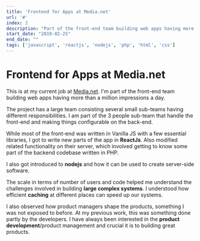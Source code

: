 ```yaml
---
title: 'Frontend for Apps at Media.net'
url: '#'
index: 2
description: "Part of the front-end team building web apps having more than a million impressions a day."
start_date: "2019-02-25"
end_date: ""
tags: ['javascript', 'reactjs', 'nodejs', 'php', 'html', 'css']
---
```


# Frontend for Apps at Media.net

This is at my current job at <a href='https://media.net' target="_blank">Media.net</a>.
I'm part of the front-end team building web apps having more than a million impressions a day.

The project has a large team consisting several small sub-teams having different responsibilities. I am part of the 3 people sub-team that handle the front-end and making things configurable on the back-end.

While most of the front-end was written in Vanilla JS with a few essential libraries, I got to write new parts of the app in **ReactJs**. Also modified related functionality on their server, which involved getting to know some part of the backend codebase written in PHP.

I also got introduced to **nodejs** and how it can be used to create server-side software.

The scale in terms of number of users and code helped me understand the challenges involved in building **large complex systems**. I understood how efficient **caching** at different places can speed up our systems.

I also observed how product managers shape the products, something I was not exposed to before. At my previous work, this was something done partly by the developers. I have always been interested in the **product development**/product management and crucial it is to building great products.
